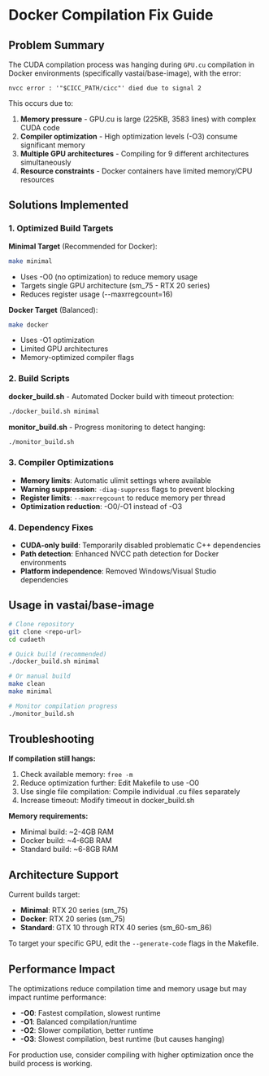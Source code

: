 # Docker Compilation Fix Guide

## Problem Summary

The CUDA compilation process was hanging during `GPU.cu` compilation in Docker environments (specifically vastai/base-image), with the error:
```
nvcc error : '"$CICC_PATH/cicc"' died due to signal 2
```

This occurs due to:
1. **Memory pressure** - GPU.cu is large (225KB, 3583 lines) with complex CUDA code
2. **Compiler optimization** - High optimization levels (-O3) consume significant memory
3. **Multiple GPU architectures** - Compiling for 9 different architectures simultaneously 
4. **Resource constraints** - Docker containers have limited memory/CPU resources

## Solutions Implemented

### 1. Optimized Build Targets

**Minimal Target** (Recommended for Docker):
```bash
make minimal
```
- Uses -O0 (no optimization) to reduce memory usage
- Targets single GPU architecture (sm_75 - RTX 20 series)
- Reduces register usage (--maxrregcount=16)

**Docker Target** (Balanced):
```bash
make docker
```
- Uses -O1 optimization
- Limited GPU architectures
- Memory-optimized compiler flags

### 2. Build Scripts

**docker_build.sh** - Automated Docker build with timeout protection:
```bash
./docker_build.sh minimal
```

**monitor_build.sh** - Progress monitoring to detect hanging:
```bash
./monitor_build.sh
```

### 3. Compiler Optimizations

- **Memory limits**: Automatic ulimit settings where available
- **Warning suppression**: `-diag-suppress` flags to prevent blocking
- **Register limits**: `--maxrregcount` to reduce memory per thread
- **Optimization reduction**: -O0/-O1 instead of -O3

### 4. Dependency Fixes

- **CUDA-only build**: Temporarily disabled problematic C++ dependencies
- **Path detection**: Enhanced NVCC path detection for Docker environments
- **Platform independence**: Removed Windows/Visual Studio dependencies

## Usage in vastai/base-image

```bash
# Clone repository
git clone <repo-url>
cd cudaeth

# Quick build (recommended)
./docker_build.sh minimal

# Or manual build
make clean
make minimal

# Monitor compilation progress
./monitor_build.sh
```

## Troubleshooting

**If compilation still hangs:**
1. Check available memory: `free -m`
2. Reduce optimization further: Edit Makefile to use -O0
3. Use single file compilation: Compile individual .cu files separately
4. Increase timeout: Modify timeout in docker_build.sh

**Memory requirements:**
- Minimal build: ~2-4GB RAM
- Docker build: ~4-6GB RAM  
- Standard build: ~6-8GB RAM

## Architecture Support

Current builds target:
- **Minimal**: RTX 20 series (sm_75)
- **Docker**: RTX 20 series (sm_75) 
- **Standard**: GTX 10 through RTX 40 series (sm_60-sm_86)

To target your specific GPU, edit the `--generate-code` flags in the Makefile.

## Performance Impact

The optimizations reduce compilation time and memory usage but may impact runtime performance:
- **-O0**: Fastest compilation, slowest runtime
- **-O1**: Balanced compilation/runtime  
- **-O2**: Slower compilation, better runtime
- **-O3**: Slowest compilation, best runtime (but causes hanging)

For production use, consider compiling with higher optimization once the build process is working.